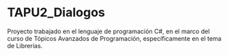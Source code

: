 # TAPU2_Dialogos
Proyecto trabajado en el lenguaje de programación C#, en el marco del curso de Tópicos Avanzados de Programación, específicamente en el tema de Librerías. 
